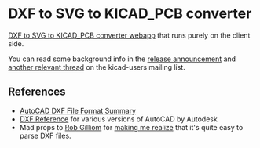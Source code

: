 DXF to SVG to KICAD_PCB converter
=================================

[DXF to SVG to KICAD_PCB converter webapp](http://mondalaci.github.io/dxf2svg2kicad/) that runs purely on the client side.

You can read some background info in the [release announcement](http://tech.groups.yahoo.com/group/kicad-users/message/15818) and [another relevant thread](http://tech.groups.yahoo.com/group/kicad-users/message/15826) on the kicad-users mailing list.

References
----------

* [AutoCAD DXF File Format Summary](http://www.fileformat.info/format/dxf/egff.htm)
* [DXF Reference](http://usa.autodesk.com/adsk/servlet/item?id=12272454&linkID=10809853&siteID=123112) for various versions of AutoCAD by Autodesk
* Mad props to [Rob Gilliom](http://usa.autodesk.com/adsk/servlet/item?id=12272454&linkID=10809853&siteID=123112) for [making me realize](http://tech.groups.yahoo.com/group/kicad-users/message/15334) that it's quite easy to parse DXF files.

